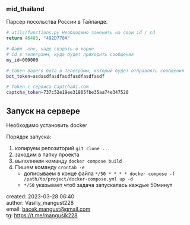 ### mid_thailand

Парсер посольства России в Тайланде.

```python
# utils/functions.py Необходимо заменить на свои id / cd
return 46483, "492D770A" 
```

```bash
# Файл .env, надо создать в корне
# id в телеграмм, куда будет приходить сообщения
my_id=000000 

# token вашего бота в телеграмм, который будет отправлять сообщения
bot_token=asdasdfasdfasdfasdfasdfasdf

# Token с сервиса CaptchaAi.com
captcha_token=737c52e19ee31805fbe35aa74e347520
```

## Запуск на сервере
Необходимо установить docker 

Порядок запуска: 
1. копируем репозиторий `git clone ...`
2. заходим в папку проекта 
3. выполняем команду `docker compose build` 
4. Пишем команду `crontab -e` 
    - дописываем в конце файла `*/50 * * * * docker compose -f /path/to/project/docker-compose.yml up -d` 
    - `*/50` указывает чтоб задача запускалась каждые 50минут









created: 2023-03-28 06:40  
author: Vasiliy_mangust228  
email: <a href="mailto:bacek.mangust@gmail.com">bacek.mangust@gmail.com</a>  
tg: https://t.me/mangusik228  
            
